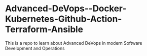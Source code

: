 # Advanced-DeVops--Docker-Kubernetes-Github-Action-Terraform-Ansible
This is a repo to learn about Advanced DeVops in modern Software Development and Operations
